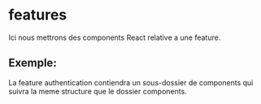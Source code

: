 # features
Ici nous mettrons des components React relative a une feature.

## Exemple:
La feature authentication contiendra un sous-dossier de components qui suivra la meme structure que le dossier components.
